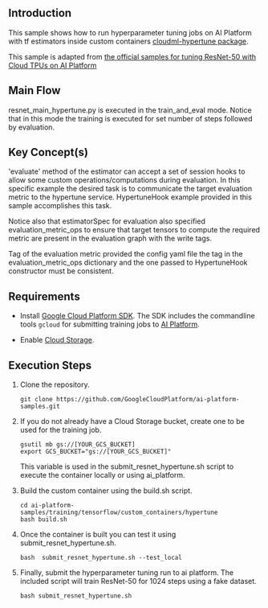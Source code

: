 
## Introduction

This sample shows how to run hyperparameter tuning jobs on AI Platform with tf estimators inside custom containers [cloudml-hypertune package](https://pypi.org/project/cloudml-hypertune/).

This sample is adapted from [the official samples for tuning ResNet-50 with Cloud TPUs on AI Platform](https://github.com/ultrons/cloudml-samples/tree/master/tpu/hptuning/resnet-hypertune)


## Main Flow
resnet_main_hypertune.py is executed in the train_and_eval mode. Notice that
in this mode the training is executed for set number of steps followed by
evaluation.

## Key Concept(s)
'evaluate' method of the estimator can accept a set of session hooks to  allow
some custom operations/computations during evaluation. In this specific example
the desired task is to communicate the target evaluation metric to the hypertune
service. HypertuneHook example provided in this sample accomplishes this task.

Notice also that estimatorSpec for evaluation also specified
evaluation_metric_ops to ensure that target tensors to compute the required
metric are present in the evaluation graph with the write tags. 

Tag of the evaluation metric provided the config yaml file the tag in the
evaluation_metric_ops dictionary and the one passed to HypertuneHook constructor
must be consistent.


## Requirements

- Install [Google Cloud Platform SDK](https://cloud.google.com/sdk/).  The SDK includes the commandline tools `gcloud` for submitting training jobs to [AI Platform](https://cloud.google.com/ml-engine/).

- Enable [Cloud Storage](https://cloud.google.com/storage).

## Execution Steps

1. Clone the repository.

    ```
    git clone https://github.com/GoogleCloudPlatform/ai-platform-samples.git
    ```

2. If you do not already have a Cloud Storage bucket, create one to be used for the training job.

    ```
    gsutil mb gs://[YOUR_GCS_BUCKET]
    export GCS_BUCKET="gs://[YOUR_GCS_BUCKET]"
    ```
    This variable is used in the submit_resnet_hypertune.sh script to execute
    the container locally or using ai_platform.

3. Build the custom container using the build.sh script.
    ```
    cd ai-platform-samples/training/tensorflow/custom_containers/hypertune
    bash build.sh
    ```

4. Once the container is built you can test it using submit_resnet_hypertune.sh. 

    ```
    bash  submit_resnet_hypertune.sh --test_local 
    ```

5. Finally, submit the hyperparameter tuning run to ai platform.
   The included script will train ResNet-50 for 1024 steps using a fake dataset.

    ```
    bash submit_resnet_hypertune.sh
    ```
